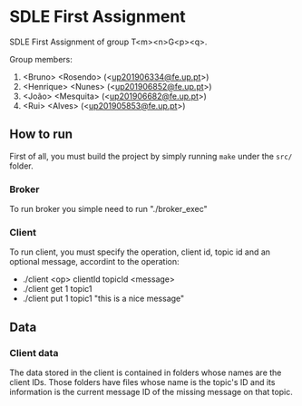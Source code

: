 # SDLE First Assignment

SDLE First Assignment of group T&lt;m&gt;&lt;n&gt;G&lt;p&gt;&lt;q&gt;.

Group members:

1. &lt;Bruno&gt; &lt;Rosendo&gt; (&lt;up201906334@fe.up.pt&gt;)
2. &lt;Henrique&gt; &lt;Nunes&gt; (&lt;up201906852@fe.up.pt&gt;)
3. &lt;João&gt; &lt;Mesquita&gt; (&lt;up201906682@fe.up.pt&gt;)
4. &lt;Rui&gt; &lt;Alves&gt; (&lt;up201905853@fe.up.pt&gt;)

## How to run

First of all, you must build the project by simply running `make` under the `src/` folder.

### Broker
To run broker you simple need to run "./broker_exec"

### Client
To run client, you must specify the operation, client id, topic id and an optional message, accordint to the operation:

- ./client \<op> clientId topicId \<message>
- ./client get 1 topic1
- ./client put 1 topic1 "this is a nice message"

## Data

### Client data
The data stored in the client is contained in folders whose names are the client IDs.
Those folders have files whose name is the topic's ID and its
information is the current message ID of the missing message on that topic.
